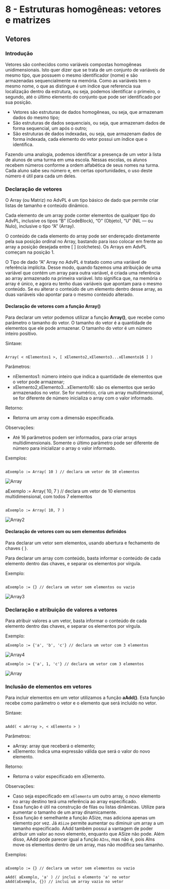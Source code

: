 # 8 - Estruturas homogêneas: vetores e matrizes

## Vetores

### Introdução

Vetores são conhecidos como variáveis compostas homogêneas unidimensionais. Isto quer dizer que se trata de um conjunto de variáveis de mesmo tipo, que possuem o mesmo identificador (nome) e são armazenadas sequencialmente na memória. Como as variáveis tem o mesmo nome, o que as distingue é um índice que referencia sua localização dentro da estrutura, ou seja, podemos identificar o primeiro, o segundo, até o último elemento do conjunto que pode ser identificado por sua posição.

- Vetores são estruturas de dados homogêneas, ou seja, que armazenam dados do mesmo tipo;
- São estruturas de dados sequenciais, ou seja, que armazenam dados de forma sequencial, um após o outro;
- São estruturas de dados indexadas, ou seja, que armazenam dados de forma indexada, cada elemento do vetor possui um índice que o identifica.

Fazendo uma analogia, podemos identificar a presença de um vetor à lista de alunos de uma turma em uma escola. Nessas escolas, os alunos recebem números conforme a ordem alfabética de seus nomes na turma. Cada aluno sabe seu número e, em certas oportunidades, o uso deste número é útil para cada um deles.

### Declaração de vetores

O Array (ou Matriz) no AdvPL é um tipo básico de dado que permite criar listas de tamanho e conteúdo dinâmico.

Cada elemento de um array pode conter elementos de qualquer tipo do AdvPL, inclusive os tipos “B” (CodeBlock), “O” (Objeto), “U” (NIL — ou Nulo), inclusive o tipo “A” (Array).

O conteúdo de cada elemento do array pode ser endereçado diretamente pela sua posição ordinal no Array, bastando para isso colocar em frente ao array a posição desejada entre [ ] (colchetes). Os Arrays em AdvPL começam na posição 1.

O Tipo de dado “A” Array no AdvPL é tratado como uma variável de referência implícita. Desse modo, quando fazemos uma atribuição de uma variável que contém um array para outra variável, é criada uma referência ao array armazenado na primeira variável. Isto significa que, na memória o array é único, e agora eu tenho duas variáveis que apontam para o mesmo conteúdo. Se eu alterar o conteúdo de um elemento dentro desse array, as duas variáveis vão apontar para o mesmo conteúdo alterado.

#### Declaração de vetores com a função Array()

Para declarar um vetor podemos utilizar a função **Array()**, que recebe como parâmetro o tamanho do vetor. O tamanho do vetor é a quantidade de elementos que ele pode armazenar. O tamanho do vetor é um número inteiro positivo.

Sintaxe:

```advpl

Array( < nElementos1 >, [ xElemento2,xElemento3...xElemento16 ] )

```

Parâmetros:

- nElementos1: número inteiro que indica a quantidade de elementos que o vetor pode armazenar;
- xElemento2,xElemento3...xElemento16: são os elementos que serão armazenados no vetor. Se for numérico, cria um array multidimensional, se for diferente de número inicializa o array com o valor informado.

Retorno:

- Retorna um array com a dimensão especificada.

Observações:

- Até 16 parâmetros podem ser informados, para criar arrays multidimensionais. Somente o último parâmetro pode ser diferente de número para inicializar o array o valor informado.

Exemplos:

```advpl

aExemplo := Array( 10 ) // declara um vetor de 10 elementos

```

![Array](img/array.png)

aExemplo := Array( 10, 7 ) // declara um vetor de 10 elementos multidimensional, com todos 7 elementos

```advpl

aExemplo := Array( 10, 7 )

```

![Array2](img/array2.png)

#### Declaração de vetores com ou sem elementos definidos

Para declarar um vetor sem elementos, usando abertura e fechamento de chaves  { }.

Para declarar um array com conteúdo, basta informar o conteúdo de cada elemento dentro das chaves, e separar os elementos por vírgula.

Exemplo:

```advpl

aExemplo := {} // declara um vetor sem elementos ou vazio

```

![Array3](img/array3.png)

### Declaração e atribuição de valores a vetores

Para atribuir valores a um vetor, basta informar o conteúdo de cada elemento dentro das chaves, e separar os elementos por vírgula.

Exemplo:

```advpl
aExemplo := {'a', 'b', 'c'} // declara um vetor com 3 elementos

```

![Array4](img/array4.png)

```advpl
aExemplo := {'a', 1, 'c'} // declara um vetor com 3 elementos

```

![Array](img/array5.png)

### Inclusão de elementos em vetores

Para incluir elementos em um vetor utilizamos a função **aAdd()**. Esta função recebe como parâmetro o vetor e o elemento que será incluído no vetor.

Sintaxe:

```advpl

aAdd( < aArray >, < xElemento > )

```

Parâmetros:

- aArray: array que receberá o elemento;
- xElemento: Indica uma expressão válida que será o valor do novo elemento.

Retorno:

- Retorna o valor especificado em xElemento.

Observações:

- Caso seja especificado em `xElemento` um outro array, o novo elemento no array destino terá uma referência ao array especificado.
- Essa função é útil na construção de filas ou listas dinâmicas. Utilize para aumentar o tamanho de um array dinamicamente.
- Essa função é semelhante a função ASize, mas adiciona apenas um elemento por vez. Já `ASize` permite aumentar ou diminuir um array a um tamanho especificado. AAdd também possui a vantagem de poder atribuir um valor ao novo elemento, enquanto que ASize não pode. Além disso, AAdd pode parecer igual a função `AIns`, mas não é, pois AIns move os elementos dentro de um array, mas não modifica seu tamanho.

Exemplos:

```advpl

aExemplo := {} // declara um vetor sem elementos ou vazio

aAdd( aExemplo, 'a' ) // inclui o elemento 'a' no vetor
aAdd(aExemplo, {}) // inclui um array vazio no vetor

```
